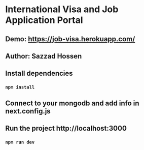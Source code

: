 # International Visa and Job Application Portal

## Demo: https://job-visa.herokuapp.com/

## Author: Sazzad Hossen

## Install dependencies 
### `npm install`

## Connect to your mongodb and add info in next.config.js

## Run the project http://localhost:3000
### `npm run dev`


